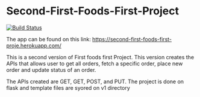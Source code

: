 # Second-First-Foods-First-Project
[![Build Status](https://travis-ci.org/kamyaD/Second-Fast-Foods-Fast-Project.svg?branch=master)](https://travis-ci.org/kamyaD/Second-Fast-Foods-Fast-Project)


The app can be found on this link: https://second-first-foods-first-proje.herokuapp.com/

This is a second version of First foods first Project. This version creates the APIs that allows user to get all orders, fetch a specific order, place new order  and update status of an order.

The APIs created are GET, GET<Order ID>, POST, and PUT. The project is done on flask and template files are syored on v1 directory
